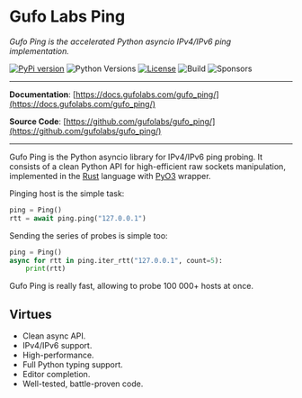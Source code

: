 # Gufo Labs Ping

*Gufo Ping is the accelerated Python asyncio IPv4/IPv6 ping implementation.*

[![PyPi version](https://img.shields.io/pypi/v/gufo_ping.svg)](https://pypi.python.org/pypi/gufo_ping/)
![Python Versions](https://img.shields.io/pypi/pyversions/gufo_ping)
[![License](https://img.shields.io/badge/License-BSD_3--Clause-blue.svg)](https://opensource.org/licenses/BSD-3-Clause)
![Build](https://img.shields.io/github/workflow/status/gufolabs/gufo_ping/Run%20Tests/master)
![Sponsors](https://img.shields.io/github/sponsors/gufolabs)

---

**Documentation**: [https://docs.gufolabs.com/gufo_ping/](https://docs.gufolabs.com/gufo_ping/)

**Source Code**: [https://github.com/gufolabs/gufo_ping/](https://github.com/gufolabs/gufo_ping/)

---

Gufo Ping is the Python asyncio library for IPv4/IPv6 ping probing. It consists of a clean Python API for high-efficient raw sockets manipulation, implemented in the 
[Rust][Rust] language with [PyO3][PyO3] wrapper.

Pinging host is the simple task:

``` py
ping = Ping()
rtt = await ping.ping("127.0.0.1")
```

Sending the series of probes is simple too:

``` py
ping = Ping()
async for rtt in ping.iter_rtt("127.0.0.1", count=5):
    print(rtt)
```

Gufo Ping is really fast, allowing to probe 100 000+ hosts at once.

## Virtues

* Clean async API.
* IPv4/IPv6 support.
* High-performance.
* Full Python typing support.
* Editor completion.
* Well-tested, battle-proven code.

[Rust]: https://rust-lang.org/
[PyO3]: https://pyo3.rs/